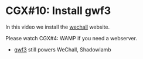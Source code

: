# CGX#10: Install gwf3

In this video we install the [wechall](https://www.wechall.net) website.

Please watch CGX#4: WAMP if you need a webserver.

 - [gwf3](https://github.com/gizmore/gwf3) still powers WeChall, Shadowlamb
 